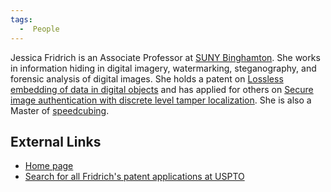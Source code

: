 ```yaml
---
tags:
  -  People
---
```

Jessica Fridrich is an Associate Professor at [SUNY
Binghamton](suny_binghamton.md). She works in information hiding
in digital imagery, watermarking, steganography, and forensic analysis
of digital images. She holds a patent on [Lossless embedding of data in
digital
objects](http://patft1.uspto.gov/netacgi/nph-Parser?Sect1=PTO2&Sect2=HITOFF&p=1&u=%2Fnetahtml%2FPTO%2Fsearch-bool.html&r=0&f=S&l=50&TERM1=7006656&FIELD1=&co1=AND&TERM2=&FIELD2=&d=PTXT)
and has applied for others on [Secure image authentication with discrete
level tamper
localization](http://appft1.uspto.gov/netacgi/nph-Parser?Sect1=PTO2&Sect2=HITOFF&u=%2Fnetahtml%2FPTO%2Fsearch-adv.html&r=1&f=G&l=50&d=PG01&p=1&S1=20060080743&OS=20060080743&RS=20060080743).
She is also a Master of
[speedcubing](http://www.ws.binghamton.edu/fridrich/cube.html).

## External Links

- [Home page](http://www.ws.binghamton.edu/fridrich/)
- [Search for all Fridrich's patent applications at
  USPTO](http://appft1.uspto.gov/netacgi/nph-Parser?Sect1=PTO2&Sect2=HITOFF&p=1&u=%2Fnetahtml%2FPTO%2Fsearch-bool.html&r=0&f=S&l=50&TERM1=Fridrich&FIELD1=&co1=AND&TERM2=&FIELD2=&d=PG01)

